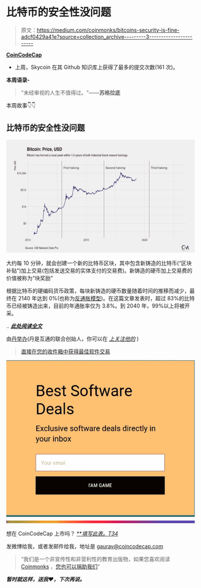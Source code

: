 # 比特币的安全性没问题

> 原文：<https://medium.com/coinmonks/bitcoins-security-is-fine-adcf0429a41e?source=collection_archive---------3----------------------->

[**CoinCodeCap**](https://coincodecap.com)

*   上周，Skycoin 在其 Github 知识库上获得了最多的提交次数(161 次)。

**本周语录-**

> "未经审视的人生不值得过。"——**苏格拉底**

本周故事👇👇

## 比特币的安全性没问题

![](img/6e301caf8834f67729c385f979660361.png)

大约每 10 分钟，就会创建一个新的比特币区块，其中包含新铸造的比特币(“区块补贴”)加上交易(包括发送交易的实体支付的交易费)。新铸造的硬币加上交易费的价值被称为“块奖励”

根据比特币的硬编码货币政策，每块新铸造的硬币数量随着时间的推移而减少，最终在 2140 年达到 0%(也称为[反通胀模型](https://www.investopedia.com/terms/d/disinflation.asp))。在这篇文章发表时，超过 83%的比特币已经被铸造出来，目前的年通胀率仅为 3.8%。到 2040 年，99%以上将被开采。

.. [***此处阅读全文***](https://blog.picks.co/bitcoins-security-is-fine-93391d9b61a8)

由[丹举办](https://medium.com/u/405d30706535?source=post_page-----adcf0429a41e--------------------------------)(丹是互通的联合创始人，你可以在 [*上关注他的*](https://twitter.com/danheld) )

> [直接在您的收件箱中获得最佳软件交易](https://coincodecap.com/?utm_source=coinmonks)

[![](img/7c0b3dfdcbfea594cc0ae7d4f9bf6fcb.png)](https://coincodecap.com/?utm_source=coinmonks)![](img/bbd4c520f7a63777145b65e0ebc51cba.png)

想在 CoinCodeCap 上市吗？ [***填写此表。*T34**](https://airtable.com/shrc4sXB70HPpuSM8)

发微博给我，或者发邮件给我，地址是 gaurav@coincodecap.com

> “我们是一个非宣传性和非营利性的教育出版物，如果您喜欢阅读 [Coinmonks](https://medium.com/coinmonks) ，[您也可以捐助我们](/coinmonks/monks-need-your-help-7440418d67ec)”

***暂时就这样，送我❤️，下次再说。***